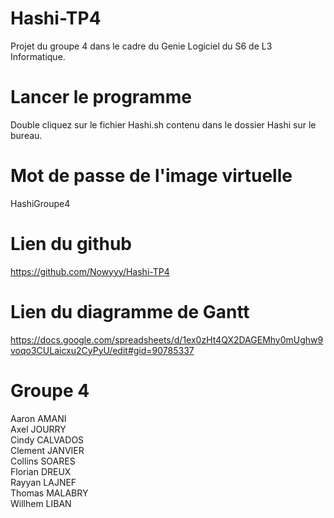 # Hashi-TP4
Projet du groupe 4 dans le cadre du Genie Logiciel du S6 de L3 Informatique.

# Lancer le programme
Double cliquez sur le fichier Hashi.sh contenu dans le dossier Hashi sur le bureau.

# Mot de passe de l'image virtuelle
HashiGroupe4

# Lien du github
https://github.com/Nowyyy/Hashi-TP4

# Lien du diagramme de Gantt
https://docs.google.com/spreadsheets/d/1ex0zHt4QX2DAGEMhy0mUghw9voqo3CULaicxu2CyPyU/edit#gid=90785337

# Groupe 4
Aaron AMANI  
Axel JOURRY  
Cindy CALVADOS  
Clement JANVIER  
Collins SOARES  
Florian DREUX  
Rayyan LAJNEF  
Thomas MALABRY  
Willhem LIBAN  
